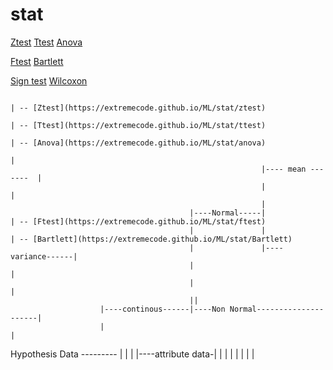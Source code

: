 # stat

[Ztest](https://extremecode.github.io/ML/stat/ztest)
[Ttest](https://extremecode.github.io/ML/stat/ttest)
[Anova](https://extremecode.github.io/ML/stat/anova)

[Ftest](https://extremecode.github.io/ML/stat/ftest)
[Bartlett](https://extremecode.github.io/ML/stat/Bartlett)

[Sign test](https://extremecode.github.io/ML/stat/signtest)
[Wilcoxon](https://extremecode.github.io/ML/stat/wilcoxon)




                                                                                | -- [Ztest](https://extremecode.github.io/ML/stat/ztest)
                                                                                | -- [Ttest](https://extremecode.github.io/ML/stat/ttest)
                                                                                | -- [Anova](https://extremecode.github.io/ML/stat/anova)
                                                                                |
                                                            |---- mean -------  |
                                                            |                   |
                                                            |                   
                                            |----Normal-----|                   | -- [Ftest](https://extremecode.github.io/ML/stat/ftest)
                                            |               |                   | -- [Bartlett](https://extremecode.github.io/ML/stat/Bartlett)
                                            |               |---- variance------|
                                            |                                   |
                                            |                                   |
                                            ||
                        |----continous------|----Non Normal---------------------|
                        |                                                       |
Hypothesis Data ---------                                                       |
                        |                                                       |
                        |----attribute data-|                                   |
                                                                                |
                                                                                |
                                                                                |
                                                                                |
                                                                                |
                                                                                |
